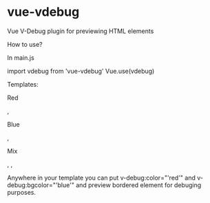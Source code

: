 # vue-vdebug
Vue V-Debug plugin for previewing HTML elements

How to use?

In main.js 

import vdebug from 'vue-vdebug'
Vue.use(vdebug)


Templates:

<p v-debug:color="'red'">Red</p> ,
<p v-debug:bgcolor="'blue'">Blue</p> , 
<p v-debug:color="'red'" v-debug:bgcolor="'blue'">Mix</p>

<Component v-debug:color="'red'" /> , 
<Component v-debug:bgcolor="'blue'" /> , 
<Component v-debug:color="'red'" v-debug:bgcolor="'blue'" />


Anywhere in your template you can put v-debug:color="'red'" and v-debug:bgcolor="'blue'" and preview bordered element for debuging purposes.


